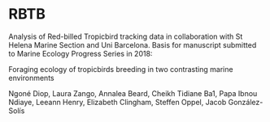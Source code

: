 # RBTB
Analysis of Red-billed Tropicbird tracking data in collaboration with St Helena Marine Section and Uni Barcelona. Basis for manuscript submitted to Marine Ecology Progress Series in 2018:

Foraging ecology of tropicbirds breeding in two contrasting marine environments


Ngoné Diop, Laura Zango, Annalea Beard, Cheikh Tidiane Ba1, Papa Ibnou Ndiaye, Leeann Henry, Elizabeth Clingham, Steffen Oppel, Jacob González-Solís

